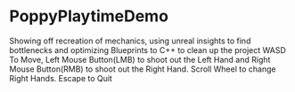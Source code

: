 # PoppyPlaytimeDemo
 Showing off recreation of mechanics, using unreal insights to find bottlenecks and optimizing Blueprints to C++ to clean up the project 
 WASD To Move, Left Mouse Button(LMB) to shoot out the Left Hand and Right Mouse Button(RMB) to shoot out the Right Hand. Scroll Wheel to change Right Hands. Escape to Quit
